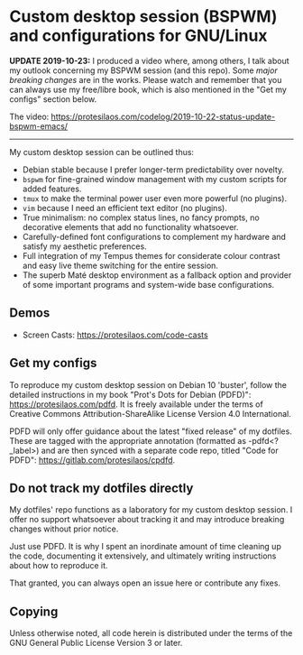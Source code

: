Custom desktop session (BSPWM) and configurations for GNU/Linux
===============================================================

**UPDATE 2019-10-23:** I produced a video where, among others, I talk
about my outlook concerning my BSPWM session (and this repo).  Some
_major breaking changes_ are in the works.  Please watch and remember
that you can always use my free/libre book, which is also mentioned in
the "Get my configs" section below.

The video:
https://protesilaos.com/codelog/2019-10-22-status-update-bspwm-emacs/

* * *

My custom desktop session can be outlined thus:

* Debian stable because I prefer longer-term predictability over
  novelty.
* `bspwm` for fine-grained window management with my custom scripts for
  added features.
* `tmux` to make the terminal power user even more powerful (no
  plugins).
* `vim` because I need an efficient text editor (no plugins).
* True minimalism: no complex status lines, no fancy prompts, no
  decorative elements that add no functionality whatsoever.
* Carefully-defined font configurations to complement my hardware and
  satisfy my aesthetic preferences.
* Full integration of my Tempus themes for considerate colour contrast
  and easy live theme switching for the entire session.
* The superb Maté desktop environment as a fallback option and provider
  of some important programs and system-wide base configurations.

Demos
-----

* Screen Casts: https://protesilaos.com/code-casts

Get my configs
--------------

To reproduce my custom desktop session on Debian 10 'buster', follow the
detailed instructions in my book "Prot's Dots for Debian (PDFD)":
https://protesilaos.com/pdfd.  It is freely available under the terms of
Creative Commons Attribution-ShareAlike License Version 4.0
International.

PDFD will only offer guidance about the latest "fixed release" of my
dotfiles.  These are tagged with the appropriate annotation (formatted
as <version>-pdfd<?\_label>) and are then synced with a separate code
repo, titled "Code for PDFD": https://gitlab.com/protesilaos/cpdfd.

Do not track my dotfiles directly
---------------------------------

My dotfiles' repo functions as a laboratory for my custom desktop
session.  I offer no support whatsoever about tracking it and may
introduce breaking changes without prior notice.

Just use PDFD.  It is why I spent an inordinate amount of time cleaning
up the code, documenting it extensively, and ultimately writing
instructions about how to reproduce it.

That granted, you can always open an issue here or contribute any fixes.

Copying
-------

Unless otherwise noted, all code herein is distributed under the terms
of the GNU General Public License Version 3 or later.
